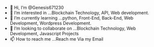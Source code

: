 - 👋 Hi, I’m @Genesis671230
- 👀 I’m interested in ...Blockchain Technology, API, Web development. 
- 🌱 I’m currently learning ...python, Front-End, Back-End, Web Development, Wordpress Development.
- 💞️ I’m looking to collaborate on ...Blockchain Technology, Web Development, Javascript Projects
- 📫 How to reach me ...Reach me Via my Email

<!---
Genesis671230/Genesis671230 is a ✨ special ✨ repository because its `README.md` (this file) appears on your GitHub profile.
You can click the Preview link to take a look at your changes.
--->
